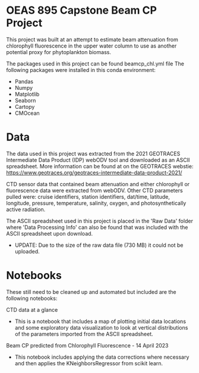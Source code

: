 # OEAS 895 Capstone Beam CP Project

This project was built at an attempt to estimate beam attenuation from chlorophyll fluorescence in the upper water column to use as another potential proxy for phytoplankton biomass. 

The packages used in this project can be found beamcp_chl.yml file
The following packages were installed in this conda environment:
* Pandas
* Numpy
* Matplotlib 
* Seaborn
* Cartopy 
* CMOcean

# Data

The data used in this project was extracted from the 2021 GEOTRACES Intermediate Data Product (IDP) webODV tool and downloaded as an ASCII spreadsheet.
More information can be found at on the GEOTRACES webstie:  https://www.geotraces.org/geotraces-intermediate-data-product-2021/

CTD sensor data that contained beam attenuation and either chlorophyll or fluorescence data were extracted from webODV.  Other CTD parameters pulled were:  cruise identifiers, station identifiers, dat/time, latitude, longitude, pressure, temperature, salinity, oxygen, and photosynthetically active radiation.  

The ASCII spreadsheet used in this project is placed in the 'Raw Data' folder where 'Data Processing Info' can also be found that was included with the ASCII spreadsheet upon download.  
* UPDATE:  Due to the size of the raw data file (730 MB) it could not be uploaded. 

# Notebooks

These still need to be cleaned up and automated but included are the following notebooks:  

CTD data at a glance
* This is a notebook that includes a map of plotting initial data locations and some exploratory data visualization to look at vertical distributions of the                 parameters imported from the ASCII spreadsheet.

Beam CP predicted from Chlorophyll Fluorescence - 14 April 2023
* This notebook includes applying the data corrections where necessary and then applies the KNeighborsRegressor from scikit learn.  
